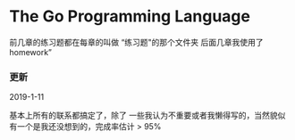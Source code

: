 # The Go Programming Language

前几章的练习题都在每章的叫做 “练习题"的那个文件夹 后面几章我使用了 homework”

### 更新

2019-1-11

基本上所有的联系都搞定了，除了 一些我认为不重要或者我懒得写的，当然貌似有一个是我还没想到的，完成率估计 > 95%
